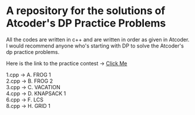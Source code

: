 # A repository for the solutions of Atcoder's DP Practice Problems

All the codes are written in c++ and are written in order as given in Atcoder.<br>
I would recommend anyone who's starting with DP to solve the Atcoder's dp practice problems.

Here is the link to the practice contest -> [Click Me](https://atcoder.jp/contests/dp)

1.cpp -> A. FROG 1<br>
2.cpp -> B. FROG 2<br>
3.cpp -> C. VACATION<br>
4.cpp -> D. KNAPSACK 1<br>
6.cpp -> F. LCS<br>
8.cpp -> H. GRID 1<br>
